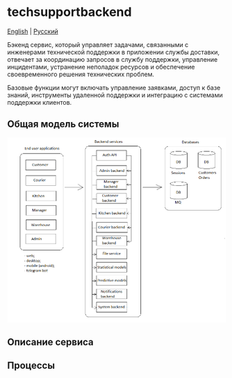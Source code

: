 # techsupportbackend

[English](techsupportbackend.md) | [Русский](techsupportbackend.ru.md)

Бэкенд сервис, который управляет задачами, связанными с инженерами технической поддержки в приложении службы доставки, отвечает за координацию запросов в службу поддержки, управление инцидентами, устранение неполадок ресурсов и обеспечение своевременного решения технических проблем.

Базовые функции могут включать управление заявками, доступ к базе знаний, инструменты удаленной поддержки и интеграцию с системами поддержки клиентов.

## Общая модель системы 

![system_overall](../img/system_overall.png)

## Описание сервиса

## Процессы 
